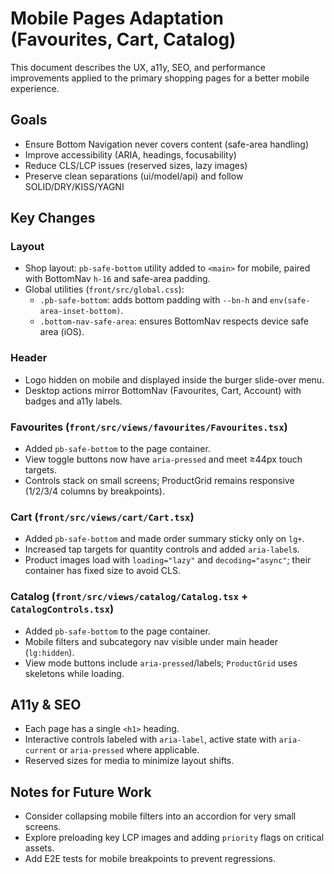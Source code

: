 # Mobile Pages Adaptation (Favourites, Cart, Catalog)

This document describes the UX, a11y, SEO, and performance improvements applied to the primary shopping pages for a better mobile experience.

## Goals
- Ensure Bottom Navigation never covers content (safe-area handling)
- Improve accessibility (ARIA, headings, focusability)
- Reduce CLS/LCP issues (reserved sizes, lazy images)
- Preserve clean separations (ui/model/api) and follow SOLID/DRY/KISS/YAGNI

## Key Changes

### Layout
- Shop layout: `pb-safe-bottom` utility added to `<main>` for mobile, paired with BottomNav `h-16` and safe-area padding.
- Global utilities (`front/src/global.css`):
  - `.pb-safe-bottom`: adds bottom padding with `--bn-h` and `env(safe-area-inset-bottom)`.
  - `.bottom-nav-safe-area`: ensures BottomNav respects device safe area (iOS).

### Header
- Logo hidden on mobile and displayed inside the burger slide-over menu.
- Desktop actions mirror BottomNav (Favourites, Cart, Account) with badges and a11y labels.

### Favourites (`front/src/views/favourites/Favourites.tsx`)
- Added `pb-safe-bottom` to the page container.
- View toggle buttons now have `aria-pressed` and meet ≥44px touch targets.
- Controls stack on small screens; ProductGrid remains responsive (1/2/3/4 columns by breakpoints).

### Cart (`front/src/views/cart/Cart.tsx`)
- Added `pb-safe-bottom` and made order summary sticky only on `lg+`.
- Increased tap targets for quantity controls and added `aria-label`s.
- Product images load with `loading="lazy"` and `decoding="async"`; their container has fixed size to avoid CLS.

### Catalog (`front/src/views/catalog/Catalog.tsx` + `CatalogControls.tsx`)
- Added `pb-safe-bottom` to the page container.
- Mobile filters and subcategory nav visible under main header (`lg:hidden`).
- View mode buttons include `aria-pressed`/labels; `ProductGrid` uses skeletons while loading.

## A11y & SEO
- Each page has a single `<h1>` heading.
- Interactive controls labeled with `aria-label`, active state with `aria-current` or `aria-pressed` where applicable.
- Reserved sizes for media to minimize layout shifts.

## Notes for Future Work
- Consider collapsing mobile filters into an accordion for very small screens.
- Explore preloading key LCP images and adding `priority` flags on critical assets.
- Add E2E tests for mobile breakpoints to prevent regressions.
